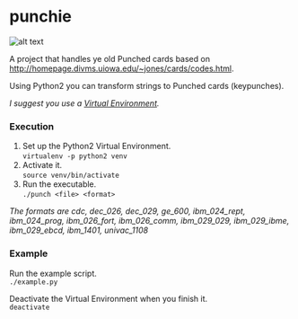 # punchie

![alt text](https://i.imgur.com/kbM4So0.png "Ibm_026_1949")

A project that handles ye old Punched cards based on http://homepage.divms.uiowa.edu/~jones/cards/codes.html.

Using Python2 you can transform strings to Punched cards (keypunches).

_I suggest you use a [Virtual Environment](https://virtualenv.pypa.io/en/stable/)._

### Execution
1. Set up the Python2 Virtual Environment.  
`virtualenv -p python2 venv`
2. Activate it.     
`source venv/bin/activate`  
3. Run the executable.  
`./punch <file> <format>`

_The formats are cdc, dec_026, dec_029, ge_600, ibm_024_rept, ibm_024_prog, ibm_026_fort, ibm_026_comm, ibm_029_029, ibm_029_ibme, ibm_029_ebcd, ibm_1401, univac_1108_

### Example
Run the example script.  
`./example.py`

Deactivate the Virtual Environment when you finish it.    
`deactivate`